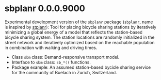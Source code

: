 # sbplanr 0.0.0.9000

Experimental development version of the `sbplanr` package (`sbplanr`, name is
inspired by [stplanr](https://github.com/ropensci/stplanr)):
Tool for placing bicycle sharing stations by iteratively minimizing a global energy of a model that reflects the station-based bicycle sharing system. The station locations are randomly initialized in the street network and iteratively optimized based on the reachable population in combination with walking and driving times.

* Class `sbm` class: Demand-responsive transport model.
* Interface to `sbm` class: `sb_*()` functions.
* Package example: An assumed station-based bycicle sharing service for the community of
  Buelach in Zurich, Switzerland.

